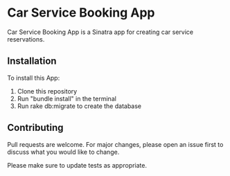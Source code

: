 # Car Service Booking App

Car Service Booking App is a Sinatra app for creating car service reservations.

## Installation

To install this App:

1. Clone this repository
2. Run "bundle install" in the terminal
3. Run rake db:migrate to create the database

## Contributing

Pull requests are welcome. For major changes, please open an issue first to discuss what you would like to change.

Please make sure to update tests as appropriate.
